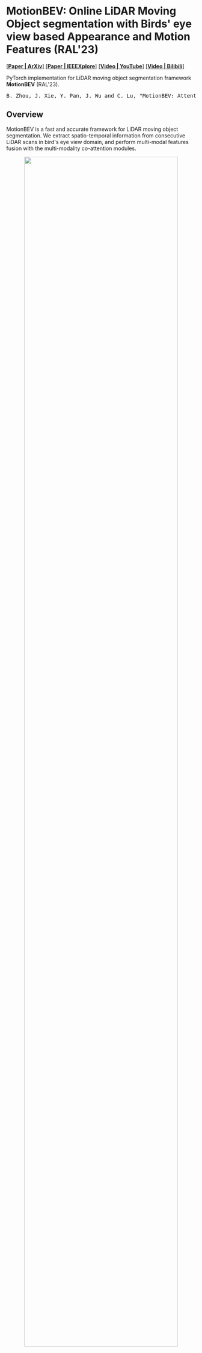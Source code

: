 # MotionBEV: Online LiDAR Moving Object segmentation with Birds' eye view based Appearance and Motion Features (RAL'23)
[[**Paper | ArXiv**]](https://arxiv.org/abs/2305.07336)
[[**Paper | IEEEXplore**]](https://ieeexplore.ieee.org/document/10287575)
[[**Video | YouTube**]](https://youtu.be/kOc7gJ72J-g)
[[**Video | Bilibili**]](https://www.bilibili.com/video/BV1Fs4y1G7V2/)

PyTorch implementation for LiDAR moving object segmentation framework **MotionBEV** (RAL'23).

<pre>
B. Zhou, J. Xie, Y. Pan, J. Wu and C. Lu, "MotionBEV: Attention-Aware Online LiDAR Moving Object Segmentation With Bird's Eye View Based Appearance and Motion Features," in IEEE Robotics and Automation Letters, vol. 8, no. 12, pp. 8074-8081, Dec. 2023, doi: 10.1109/LRA.2023.3325687.
</pre>


## Overview
MotionBEV is a fast and accurate framework for LiDAR moving object segmentation. We extract spatio-temporal information from consecutive LiDAR scans in bird's eye view domain, and perform multi-modal features fusion with the multi-modality co-attention modules.
<p align="center">
        <img src="imgs/Overview.png" width="90%"> 
</p>
<p align="center" style="margin-top: -15px;">
    <span style="color:orange; border-bottom: 1px solid #d9d9d9;
        display: inline-block;
        color: #999;
        text-align: center;">Overview of MotionBEV.</span>
</p>

<p align="center">
        <img src="imgs/kitti08.gif" width="90%"> 
</p>
<p align="center" style="margin-top: -15px;">
    <span style="color:orange; border-bottom: 1px solid #d9d9d9;
        display: inline-block;
        color: #999;
        text-align: center;">Visualization of MOS results on SemanticKITTI validation set.</span>
</p>

MotionBEV is able to perform LiDAR-MOS with both mechanical LIDAR such as Velody HDL-64, and solid-state LiDAR with small Fov and non-repetitive scanning mode, such as Livox Avia.
<p align="center">
        <img src="imgs/livox06.gif" width="90%"> 
</p>
<p align="center" style="margin-top: -15px;">
    <span style="color:orange; border-bottom: 1px solid #d9d9d9;
        display: inline-block;
        color: #999;
        text-align: center;">Visualization of MOS results on SipailouCampus validation set.</span>
</p>

## Prerequisites

This code is tested on Ubuntu 18.04 with Python 3.7, CUDA 11.6 and Pytorch 1.13.0.

Install the following dependencies:
* numpy
* [pytorch](https://pytorch.org/get-started/previous-versions/)
* tqdm
* yaml
* strictyaml
* icecream
* scipy
* [numba](https://github.com/numba/numba)
* [torch-scatter](https://github.com/rusty1s/pytorch_scatter)
* [dropblock](https://github.com/miguelvr/dropblock)

## Data
### SemanticKITTI
Download SemanticKITTI dataset [here](http://www.semantic-kitti.org/dataset.html#overview). Extract everything into the same folder. 
Data file structure should look like this:

```
path_to_KITTI/
├──sequences
    ├── 00/   
    │   ├── calib.txt   # Calibration file.     
    │   ├── poses.txt   # Odometry poses.
    │   ├── velodyne/	# Unzip from KITTI Odometry Benchmark Velodyne point clouds.
    |   |	├── 000000.bin
    |   |	├── 000001.bin
    |   |	└── ...
    │   └── labels/ 	# Unzip from SemanticKITTI label data.
    |       ├── 000000.label
    |       ├── 000001.label
    |       └── ...
    ├── ...
    └── 21/
    └── ...
```
### KITTI-road
If you want to use KITTI-road dataset, please follow [MotionSeg3D](https://github.com/haomo-ai/MotionSeg3D), and put all extra sequences in the folder: `path_to_KITTI/sequences`.

### Livox-SipailouCampus
We also provide our dataset collected by Livox Avia here [(Google Drive)](https://drive.google.com/file/d/1GnX9CMaH0AjRkkjtOpPv9F5vzqIcUhxR/view?usp=sharing). There are 8 sequences in total, and the data file structure is the same as SemanticKITTI. 

NOTE: DO NOT put the Sipailou sequences in SemanticKITTI's folder.

## Usage
### Prepare the motion features
To speed up training, we first generate motion features for all scans.

Specify paths in [data_preparing_polar_sequential.yaml](utils/generate_residual/config/data_preparing_polar_sequential.yaml)
```shell
scan_folder: 'your_path/path_to_KITTI/'
residual_image_folder: 'your_path/mos/residual-polar-sequential-480-360/'
```
run
```shell
cd utils/generate_residual/utils
python auto_gen_polar_sequential_residual_images.py
```
Then we obtain motion features with N channels for all scans.

*TODO*  
- [ ] The motion features in BEV domain are back-projected to the 3D space after being generated, and projected to the 2D space again when training. 
This consumes a lot of time and space. We'll keep them in the 2D space in the future.
- [ ] CPP implementation for motion features generation.



### Infer
pretrained models:

[MotionBEV-kitti-val-76.54.pt](pretrain/MotionBEV-kitti-val-76.54.pt)  
[MotionBEV-kitti-road-test-74.88.pt](pretrain/MotionBEV-kitti-road-test-74.88.pt)

the filename means: `[model name] - [dataset] - [split] - [IoU]` 

Specify params in [MotionBEV-semantickitti.yaml](config/MotionBEV-semantickitti.yaml)
```shell
data_path: "your_path/path_to_KITTI"
residual_path: "your_path/mos/residual-polar-sequential-480-360/" #"/media/ubuntu/4T/KITTI/mos/residual-polar-sequential-480-360"
model_load_path: "pretain/MotionBEV-kitti-val-76.54.pt"
```

Run
```shell
python infer_SemanticKITTI.py
```
the predictions will be saved in folder `prediction_save_dir`


### Train
You may want to modify these params in [MotionBEV-semantickitti.yaml](config/MotionBEV-semantickitti.yaml)
```shell
data_path: "your_path/path_to_KITTI"
residual_path: "your_path/mos/residual-polar-sequential-480-360/" #"/media/ubuntu/4T/KITTI/mos/residual-polar-sequential-480-360"
model_load_path: ""  # none for training from scratch
batch_size: 8
eval_every_n_steps: 1048  #1411 #1048
drop_few_static_frames: True  # drop_few_static_frames for training, speed up training while slightly reduce the accuracy
```
Run
```shell
python train_SemanticKITTI.py
```


### For Livox
generate motion features:
```shell
cd utils/generate_residual/utils
python auto_gen_livox_sequential_residual_images.py
```
pretained models:  
[MotionBEV-livox-val-89.22.pt](pretrain/MotionBEV-livox-val-89.22.pt)  

infer:
```shell
python infer_livox.py
```
train:
```shell
python train_livox.py
```

### Evaluation
Follow [semantic-kitti-api](https://github.com/PRBonn/semantic-kitti-api).

Or run:
```shell
python utils/evaluate_mos.py -d your_path/path_to_KITTI -p your_path/path_to_predictions -s valid
```

### Visualization
Install [open3d](https://github.com/isl-org/Open3D) for visualization.
```shell
python utils/visualize_mos.py -d your_path/path_to_KITTI -p your_path/path_to_predictions -s 08
```

## Citation
Please cite our paper if this code benefits your research:
```
@ARTICLE{motionbev2023,
  author={Zhou, Bo and Xie, Jiapeng and Pan, Yan and Wu, Jiajie and Lu, Chuanzhao},
  journal={IEEE Robotics and Automation Letters}, 
  title={MotionBEV: Attention-Aware Online LiDAR Moving Object Segmentation With Bird's Eye View Based Appearance and Motion Features}, 
  year={2023},
  volume={8},
  number={12},
  pages={8074-8081},
  doi={10.1109/LRA.2023.3325687}}

```
## Acknowledgment
We thank for the opensource codebases, [PolarSeg](https://github.com/edwardzhou130/PolarSeg)
, [LiDAR-MOS](https://github.com/PRBonn/LiDAR-MOS)
, [MotionSeg3D](https://github.com/haomo-ai/MotionSeg3D)
, [Motion-Guided-Attention](https://github.com/lhaof/Motion-Guided-Attention)
and [AMC-Net](https://github.com/isyangshu/AMC-Net).
